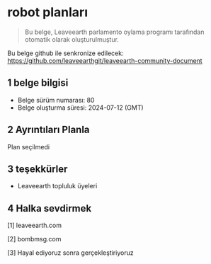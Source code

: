 # robot planları

>Bu belge, Leaveearth parlamento oylama programı tarafından otomatik olarak oluşturulmuştur.

Bu belge github ile senkronize edilecek: https://github.com/leaveearthgit/leaveearth-community-document

## 1 belge bilgisi

- Belge sürüm numarası: 80
- Belge oluşturma süresi: 2024-07-12 (GMT)

## 2 Ayrıntıları Planla

Plan seçilmedi

## 3 teşekkürler
* Leaveearth topluluk üyeleri

## 4 Halka sevdirmek
[1] leaveearth.com

[2] bombmsg.com

[3] Hayal ediyoruz sonra gerçekleştiriyoruz